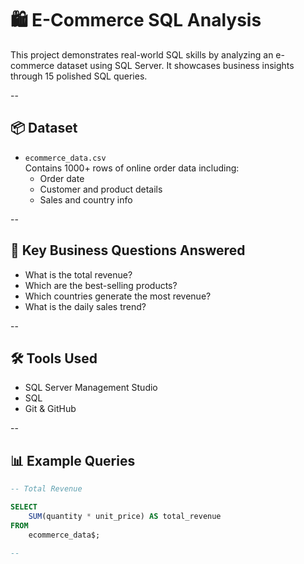 # 🛍️ E-Commerce SQL Analysis

This project demonstrates real-world SQL skills by analyzing an e-commerce dataset using SQL Server. It showcases business insights through 15 polished SQL queries.

--

## 📦 Dataset

- `ecommerce_data.csv`  
  Contains 1000+ rows of online order data including:
  - Order date
  - Customer and product details
  - Sales and country info

--

## 🧠 Key Business Questions Answered

- What is the total revenue?
- Which are the best-selling products?
- Which countries generate the most revenue?
- What is the daily sales trend?

--

## 🛠️ Tools Used

- SQL Server Management Studio
- SQL
- Git & GitHub

--

## 📊 Example Queries

```sql
-- Total Revenue

SELECT 
    SUM(quantity * unit_price) AS total_revenue
FROM 
    ecommerce_data$;

--
